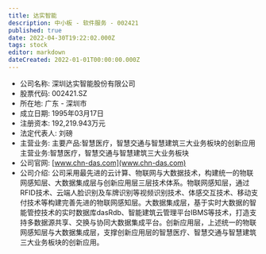 ```yaml
---
title: 达实智能
description: 中小板 - 软件服务 - 002421
published: true
date: 2022-04-30T19:22:02.000Z
tags: stock
editor: markdown
dateCreated: 2022-01-01T00:00:00.000Z
---
```


- 公司名称: 深圳达实智能股份有限公司
- 股票代码: 002421.SZ
- 所在地: 广东 - 深圳市
- 成立日期: 1995年03月17日
- 注册资本: 192,219.943万元
- 法定代表人: 刘磅
- 主营业务: 主要产品:智慧医疗，智慧交通与智慧建筑三大业务板块的创新应用主营业务:智慧医疗，智慧交通与智慧建筑三大业务板块
- 公司官网: [www.chn-das.com](www.chn-das.com)
- 公司介绍: 公司采用最先进的云计算、物联网与大数据技术，构建统一的物联网感知层、大数据集成层与创新应用层三层技术体系。物联网感知层，通过RFID技术、云端人脸识别及车牌识别等视频识别技术、体感交互技术、移动支付技术等构建完善先进的物联网感知层。大数据集成层，基于实时大数据的智能管控技术的实时数据库dasRdb、智能建筑云管理平台IBMS等技术，打造支持多数据源共享、交换与协同大数据集成平台。创新应用层，上述统一的物联网感知层与大数据集成层，支撑创新应用层的智慧医疗、智慧交通与智慧建筑三大业务板块的创新应用。


